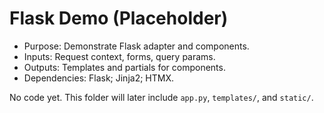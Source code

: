 # Flask Demo (Placeholder)

- Purpose: Demonstrate Flask adapter and components.
- Inputs: Request context, forms, query params.
- Outputs: Templates and partials for components.
- Dependencies: Flask; Jinja2; HTMX.

No code yet. This folder will later include `app.py`, `templates/`, and `static/`.

